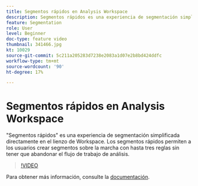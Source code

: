 ```yaml
---
title: Segmentos rápidos en Analysis Workspace
description: Segmentos rápidos es una experiencia de segmentación simplificada directamente en el lienzo de Workspace. Los segmentos rápidos permiten a los usuarios crear segmentos sobre la marcha con hasta tres reglas sin tener que abandonar el flujo de trabajo de análisis.
feature: Segmentation
role: User
level: Beginner
doc-type: feature video
thumbnail: 341466.jpg
kt: 10029
source-git-commit: 5c211a205283d7238e2083a1d07e2b8bd424ddfc
workflow-type: tm+mt
source-wordcount: '90'
ht-degree: 17%

---
```



# Segmentos rápidos en Analysis Workspace

&quot;Segmentos rápidos&quot; es una experiencia de segmentación simplificada directamente en el lienzo de Workspace. Los segmentos rápidos permiten a los usuarios crear segmentos sobre la marcha con hasta tres reglas sin tener que abandonar el flujo de trabajo de análisis.

>[!VIDEO](https://video.tv.adobe.com/v/341466/?quality=12&learn=on)

Para obtener más información, consulte la [documentación](https://experienceleague.adobe.com/docs/analytics/analyze/analysis-workspace/components/segments/quick-segments.html?lang=es).
